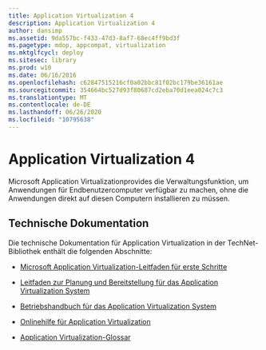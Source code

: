 ```yaml
---
title: Application Virtualization 4
description: Application Virtualization 4
author: dansimp
ms.assetid: 9da557bc-f433-47d3-8af7-68ec4ff9bd3f
ms.pagetype: mdop, appcompat, virtualization
ms.mktglfcycl: deploy
ms.sitesec: library
ms.prod: w10
ms.date: 06/16/2016
ms.openlocfilehash: c62847515216cf0a02bbc81f02bc179be36161ae
ms.sourcegitcommit: 354664bc527d93f80687cd2eba70d1eea024c7c3
ms.translationtype: MT
ms.contentlocale: de-DE
ms.lasthandoff: 06/26/2020
ms.locfileid: "10795638"
---
```

# Application Virtualization 4


Microsoft Application Virtualizationprovides die Verwaltungsfunktion, um Anwendungen für Endbenutzercomputer verfügbar zu machen, ohne die Anwendungen direkt auf diesen Computern installieren zu müssen.

## Technische Dokumentation


Die technische Dokumentation für Application Virtualization in der TechNet-Bibliothek enthält die folgenden Abschnitte:

-   [Microsoft Application Virtualization-Leitfaden für erste Schritte](microsoft-application-virtualization-getting-started-guide.md)

-   [Leitfaden zur Planung und Bereitstellung für das Application Virtualization System](planning-and-deployment-guide-for-the-application-virtualization-system.md)

-   [Betriebshandbuch für das Application Virtualization System](operations-guide-for-the-application-virtualization-system.md)

-   [Onlinehilfe für Application Virtualization](online-help-for-application-virtualization.md)

-   [Application Virtualization-Glossar](application-virtualization-glossary.md)

 

 





